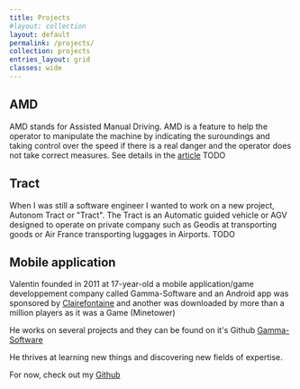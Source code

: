 ```yaml
---
title: Projects
#layout: collection
layout: default
permalink: /projects/
collection: projects
entries_layout: grid
classes: wide
---
```


## AMD
AMD stands for Assisted Manual Driving. AMD is a feature to help the operator to manipulate the machine by indicating the suroundings and taking control over the speed if there is a real danger and the operator does not take correct measures. See details in the [article]() TODO

## Tract
When I was still a software engineer I wanted to work on a new project, Autonom Tract or "Tract". The Tract is an Automatic guided vehicle or AGV designed to operate on private company such as Geodis at transporting goods or Air France transporting luggages in Airports. TODO

## Mobile application
Valentin founded in 2011 at 17-year-old a mobile application/game developpement company called Gamma-Software and an Android app was sponsored by [Clairefontaine](https://www.clairefontaine.com/) and another was downloaded by more than a million players as it was a Game (Minetower)

He works on several projects and they can be found on it's Github [Gamma-Software](https://github.com/Gamma-Software)

He thrives at learning new things and discovering new fields of expertise.

For now, check out my [Github](https://github.com/Gamma-Software)